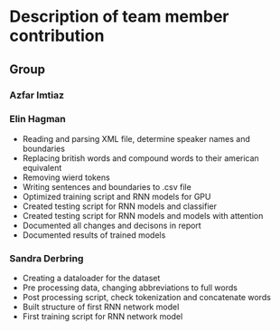 # Description of team member contribution

## Group

### Azfar Imtiaz

### Elin Hagman

- Reading and parsing XML file, determine speaker names and boundaries
- Replacing british words and compound words to their american equivalent
- Removing wierd tokens
- Writing sentences and boundaries to .csv file
- Optimized training script and RNN models for GPU
- Created testing script for RNN models and classifier
- Created testing script for RNN models and models with attention
- Documented all changes and decisons in report
- Documented results of trained models

### Sandra Derbring

- Creating a dataloader for the dataset
- Pre processing data, changing abbreviations to full words
- Post processing script, check tokenization and concatenate words
- Built structure of first RNN network model
- First training script for RNN network model
